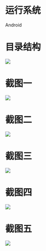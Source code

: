 # 运行系统
Android
# 目录结构
![](http://olanoc69d.bkt.clouddn.com/20170323290651026013431.png)
# 截图一
![](https://github.com/freedomdouble/bbs/blob/master/gif/1.gif)
# 截图二
![](https://github.com/freedomdouble/bbs/blob/master/gif/2.gif)
# 截图三
![](https://github.com/freedomdouble/bbs/blob/master/gif/3.gif)
# 截图四
![](https://github.com/freedomdouble/bbs/blob/master/gif/4.gif)
# 截图五
![](https://github.com/freedomdouble/bbs/blob/master/gif/5.gif)